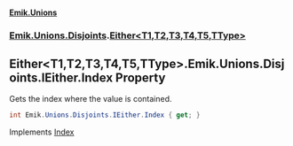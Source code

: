 #### [Emik.Unions](index.md 'index')
### [Emik.Unions.Disjoints](Emik.Unions.Disjoints.md 'Emik.Unions.Disjoints').[Either&lt;T1,T2,T3,T4,T5,TType&gt;](Either{T1,T2,T3,T4,T5,TType}.md 'Emik.Unions.Disjoints.Either<T1,T2,T3,T4,T5,TType>')

## Either<T1,T2,T3,T4,T5,TType>.Emik.Unions.Disjoints.IEither.Index Property

Gets the index where the value is contained.

```csharp
int Emik.Unions.Disjoints.IEither.Index { get; }
```

Implements [Index](IEither.Index.md 'Emik.Unions.Disjoints.IEither.Index')
